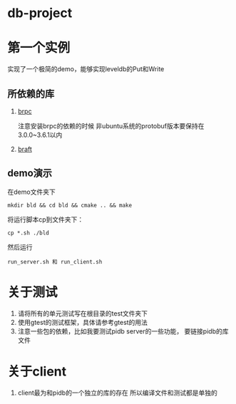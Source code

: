 # db-project
# 第一个实例
实现了一个极简的demo，能够实现leveldb的Put和Write
## 所依赖的库
1. [brpc](https://github.com/apache/incubator-brpc)

    注意安装brpc的依赖的时候 非ubuntu系统的protobuf版本要保持在3.0.0~3.6.1以内
2. [braft](https://github.com/brpc/braft)
## demo演示
在demo文件夹下
```
mkdir bld && cd bld && cmake .. && make
```
将运行脚本cp到文件夹下：
```
cp *.sh ./bld
```
然后运行
```
run_server.sh 和 run_client.sh
```


# 关于测试
1. 请将所有的单元测试写在根目录的test文件夹下
2. 使用gtest的测试框架，具体请参考gtest的用法
3. 注意一些包的依赖，比如我要测试pidb server的一些功能，
要链接pidb的库文件

# 关于client
1. client最为和pidb的一个独立的库的存在
 所以编译文件和测试都是单独的


